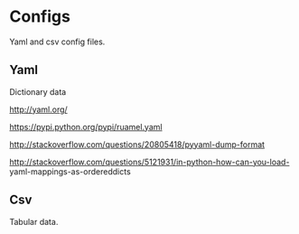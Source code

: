 # Configs
Yaml and csv config files. 

## Yaml
Dictionary data

http://yaml.org/

https://pypi.python.org/pypi/ruamel.yaml

http://stackoverflow.com/questions/20805418/pyyaml-dump-format

http://stackoverflow.com/questions/5121931/in-python-how-can-you-load- yaml-mappings-as-ordereddicts

## Csv
Tabular data.
